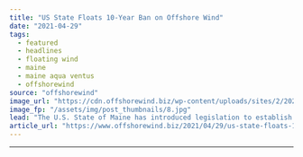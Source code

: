 ```yaml
---
title: "US State Floats 10-Year Ban on Offshore Wind"
date: "2021-04-29"
tags: 
  - featured
  - headlines
  - floating wind
  - maine
  - maine aqua ventus
  - offshorewind
source: "offshorewind"
image_url: "https://cdn.offshorewind.biz/wp-content/uploads/sites/2/2021/04/29115002/Governor-Mills-at-Podium-e1619689775978.jpg"
image_fp: "/assets/img/post_thumbnails/8.jpg"
lead: "The U.S. State of Maine has introduced legislation to establish a 10-year moratorium on"
article_url: "https://www.offshorewind.biz/2021/04/29/us-state-floats-10-year-ban-on-offshore-wind/"
---
```


---
